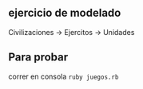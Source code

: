 ## ejercicio de modelado

Civilizaciones -> Ejercitos -> Unidades

## Para probar

correr en consola `ruby juegos.rb`
